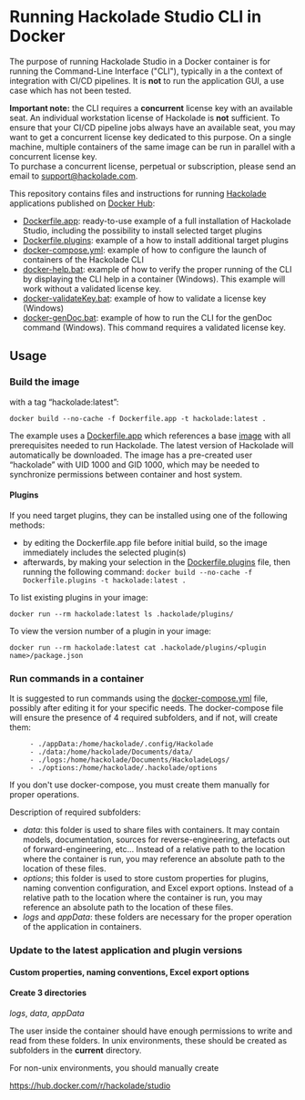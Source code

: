 # Running Hackolade Studio CLI in Docker 

The purpose of running Hackolade Studio in a Docker container is for running the Command-Line Interface ("CLI"), typically in a the context of integration with CI/CD pipelines.  It is **not** to run the application GUI, a use case which has not been tested.

**Important note:**  the CLI requires a **concurrent** license key with an available seat.  An individual workstation license of Hackolade is **not** sufficient.  To ensure that your CI/CD pipeline jobs always have an available seat, you may want to get a concurrent license key dedicated to this purpose.  On a single machine, multiple containers of the same image can be run in parallel with a concurrent license key.  
To purchase a concurrent license, perpetual or subscription, please send an email to support@hackolade.com. 



This repository contains files and instructions for running [Hackolade](https://hackolade.com) applications published on [Docker Hub](https://hub.docker.com/r/hackolade/studio):

- [Dockerfile.app](Studio/Dockerfile.app): ready-to-use example of a full installation of Hackolade Studio, including the possibility to install selected target plugins
- [Dockerfile.plugins](Studio/Dockerfile.app): example of a how to install additional target plugins
- [docker-compose.yml](Studio/Dockerfile.app): example of how to configure the launch of containers of the Hackolade CLI
- [docker-help.bat](Studio/Dockerfile.app): example of how to verify the proper running of the CLI by displaying the CLI help in a container (Windows).  This example will work without a validated license key.
- [docker-validateKey.bat](Studio/Dockerfile.app): example of how to validate a license key (Windows)
- [docker-genDoc.bat](): example of how to run the CLI for the genDoc command (Windows).  This command requires a validated license key.



## Usage

### Build the image

with a tag “hackolade:latest”:

`docker build --no-cache -f Dockerfile.app -t hackolade:latest .`

The example uses a [Dockerfile.app](https://hub.docker.com/repository/docker/hackolade/studio) which references a base [image](https://hub.docker.com/repository/docker/hackolade/studio) with all prerequisites needed to run Hackolade.  The latest version of Hackolade will automatically be downloaded.  The image has a pre-created user “hackolade” with UID 1000 and GID 1000, which may be needed to synchronize permissions between container and host system.  



#### Plugins

If you need target plugins, they can be installed using one of the following methods:

- by editing the Dockerfile.app file before initial build, so the image immediately includes the selected plugin(s)
- afterwards, by making your selection in the [Dockerfile.plugins](https://hub.docker.com/repository/docker/hackolade/studio) file, then running the following command:
  `docker build --no-cache -f Dockerfile.plugins -t hackolade:latest .`

To list existing plugins in your image:

`docker run --rm hackolade:latest ls .hackolade/plugins/`

To view the version number of a plugin in your image:

`docker run --rm hackolade:latest cat .hackolade/plugins/<plugin name>/package.json`



### Run commands in a container

It is suggested to run commands using the [docker-compose.yml](Studio/Dockerfile.app) file, possibly after editing it for your specific needs.  The docker-compose file will ensure the presence of 4 required subfolders, and if not, will create them:

         - ./appData:/home/hackolade/.config/Hackolade
         - ./data:/home/hackolade/Documents/data/
         - ./logs:/home/hackolade/Documents/HackoladeLogs/
         - ./options:/home/hackolade/.hackolade/options

If you don't use docker-compose, you must create them manually for proper operations.

Description of required subfolders:

- *data*: this folder is used to share files with containers.  It may contain models, documentation, sources for reverse-engineering, artefacts out of forward-engineering, etc...  Instead of a relative path to the location where the container is run, you may reference an absolute path to the location of these files.
- *options*; this folder is used to store custom properties for plugins, naming convention configuration, and Excel export options.  Instead of a relative path to the location where the container is run, you may reference an absolute path to the location of these files.
- *logs* and *appData*: these folders are necessary for the proper operation of the application in containers.





### Update to the latest application and plugin versions









#### Custom properties, naming conventions, Excel export options





#### Create 3 directories

*logs*, *data*, *appData*

The user inside the container should have enough permissions to write and read from these folders.  In unix environments, these should be created as subfolders in the **current** directory.  

For non-unix environments, you should manually create 

<to be continued>



https://hub.docker.com/r/hackolade/studio



